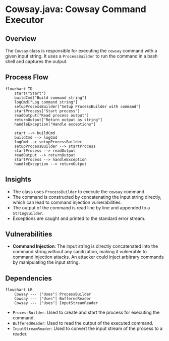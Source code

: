 # Cowsay.java: Cowsay Command Executor

## Overview
The `Cowsay` class is responsible for executing the `cowsay` command with a given input string. It uses a `ProcessBuilder` to run the command in a bash shell and captures the output.

## Process Flow
```mermaid
flowchart TD
    start("Start")
    buildCmd["Build command string"]
    logCmd["Log command string"]
    setupProcessBuilder["Setup ProcessBuilder with command"]
    startProcess["Start process"]
    readOutput["Read process output"]
    returnOutput["Return output as string"]
    handleException["Handle exceptions"]

    start --> buildCmd
    buildCmd --> logCmd
    logCmd --> setupProcessBuilder
    setupProcessBuilder --> startProcess
    startProcess --> readOutput
    readOutput --> returnOutput
    startProcess --> handleException
    handleException --> returnOutput
```

## Insights
- The class uses `ProcessBuilder` to execute the `cowsay` command.
- The command is constructed by concatenating the input string directly, which can lead to command injection vulnerabilities.
- The output of the command is read line by line and appended to a `StringBuilder`.
- Exceptions are caught and printed to the standard error stream.

## Vulnerabilities
- **Command Injection**: The input string is directly concatenated into the command string without any sanitization, making it vulnerable to command injection attacks. An attacker could inject arbitrary commands by manipulating the input string. 

## Dependencies
```mermaid
flowchart LR
    Cowsay --- |"Uses"| ProcessBuilder
    Cowsay --- |"Uses"| BufferedReader
    Cowsay --- |"Uses"| InputStreamReader
```

- `ProcessBuilder`: Used to create and start the process for executing the command.
- `BufferedReader`: Used to read the output of the executed command.
- `InputStreamReader`: Used to convert the input stream of the process to a reader.
